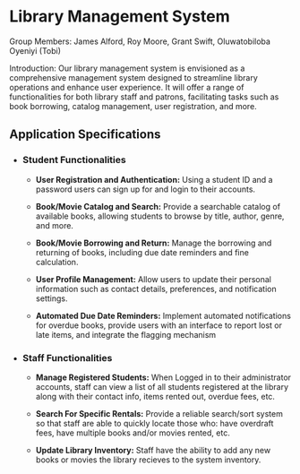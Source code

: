# Library Management System

Group Members: James Alford, Roy Moore, Grant Swift, Oluwatobiloba Oyeniyi (Tobi)

Introduction: Our library management system is envisioned as a comprehensive management system designed to streamline library operations and enhance user experience. It will offer a range of functionalities for both library staff and patrons, facilitating tasks such as book borrowing, catalog management, user registration, and more.

## Application Specifications

* ### Student Functionalities

  * **User Registration and Authentication:** Using a student ID and a password users can sign up for and login to their accounts.

  * **Book/Movie Catalog and Search:** Provide a searchable catalog of available books, allowing students to browse by title, author, genre, and more.

  * **Book/Movie Borrowing and Return:** Manage the borrowing and returning of books, including due date reminders and fine calculation.

  * **User Profile Management:** Allow users to update their personal information such as contact details, preferences, and notification settings.

  * **Automated Due Date Reminders:** Implement automated notifications for overdue books, provide users with an interface to report lost or late items, and integrate the flagging mechanism

* ### Staff Functionalities
  
  * **Manage Registered Students:** When Logged in to their administrator accounts, staff can view a list of all students registered at the library along with their contact info, items rented out, overdue fees, etc.

  * **Search For Specific Rentals:** Provide a reliable search/sort system so that staff are able to quickly locate those who: have overdraft fees, have multiple books and/or movies rented, etc.

  * **Update Library Inventory:** Staff have the ability to add any new books or movies the library recieves to the system inventory.

